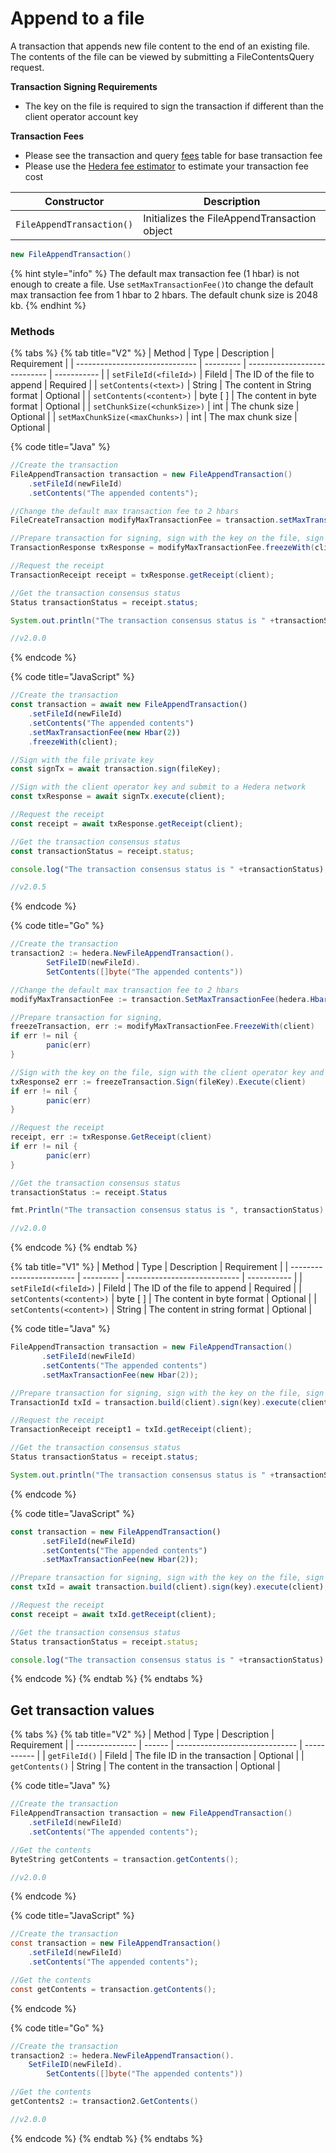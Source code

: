 # Append to a file

A transaction that appends new file content to the end of an existing file. The contents of the file can be viewed by submitting a FileContentsQuery request.

**Transaction Signing Requirements**

* The key on the file is required to sign the transaction if different than the client operator account key

**Transaction Fees**

* Please see the transaction and query [fees](../../../mainnet/fees/#transaction-and-query-fees) table for base transaction fee
* Please use the [Hedera fee estimator](https://hedera.com/fees) to estimate your transaction fee cost

| Constructor               | Description                                  |
| ------------------------- | -------------------------------------------- |
| `FileAppendTransaction()` | Initializes the FileAppendTransaction object |

```java
new FileAppendTransaction()
```

{% hint style="info" %}
The default max transaction fee (1 hbar) is not enough to create a file. Use `setMaxTransactionFee()`to change the default max transaction fee from 1 hbar to 2 hbars. The default chunk size is 2048 kb.&#x20;
{% endhint %}

### Methods

{% tabs %}
{% tab title="V2" %}
| Method                         | Type      | Description                  | Requirement |
| ------------------------------ | --------- | ---------------------------- | ----------- |
| `setFileId(<fileId>)`          | FileId    | The ID of the file to append | Required    |
| `setContents(<text>)`          | String    | The content in String format | Optional    |
| `setContents(<content>)`       | byte \[ ] | The content in byte format   | Optional    |
| `setChunkSize(<chunkSize>)`    | int       | The chunk size               | Optional    |
| `setMaxChunkSize(<maxChunks>)` | int       | The max chunk size           | Optional    |

{% code title="Java" %}
```java
//Create the transaction
FileAppendTransaction transaction = new FileAppendTransaction()
    .setFileId(newFileId)
    .setContents("The appended contents");

//Change the default max transaction fee to 2 hbars
FileCreateTransaction modifyMaxTransactionFee = transaction.setMaxTransactionFee(new Hbar(2)); 

//Prepare transaction for signing, sign with the key on the file, sign with the client operator key and submit to a Hedera network
TransactionResponse txResponse = modifyMaxTransactionFee.freezeWith(client).sign(key).execute(client);

//Request the receipt
TransactionReceipt receipt = txResponse.getReceipt(client);

//Get the transaction consensus status
Status transactionStatus = receipt.status;

System.out.println("The transaction consensus status is " +transactionStatus);

//v2.0.0
```
{% endcode %}

{% code title="JavaScript" %}
```javascript
//Create the transaction
const transaction = await new FileAppendTransaction()
    .setFileId(newFileId)
    .setContents("The appended contents")
    .setMaxTransactionFee(new Hbar(2))
    .freezeWith(client);

//Sign with the file private key
const signTx = await transaction.sign(fileKey);

//Sign with the client operator key and submit to a Hedera network
const txResponse = await signTx.execute(client);

//Request the receipt
const receipt = await txResponse.getReceipt(client);

//Get the transaction consensus status
const transactionStatus = receipt.status;

console.log("The transaction consensus status is " +transactionStatus);

//v2.0.5
```
{% endcode %}

{% code title="Go" %}
```java
//Create the transaction
transaction2 := hedera.NewFileAppendTransaction().
        SetFileID(newFileId).
        SetContents([]byte("The appended contents"))

//Change the default max transaction fee to 2 hbars
modifyMaxTransactionFee := transaction.SetMaxTransactionFee(hedera.HbarFrom(2, hedera.HbarUnits.Hbar))

//Prepare transaction for signing, 
freezeTransaction, err := modifyMaxTransactionFee.FreezeWith(client)
if err != nil {
        panic(err)
}

//Sign with the key on the file, sign with the client operator key and submit to a Hedera network
txResponse2 err := freezeTransaction.Sign(fileKey).Execute(client)
if err != nil {
        panic(err)
}

//Request the receipt
receipt, err := txResponse.GetReceipt(client)
if err != nil {
        panic(err)
}

//Get the transaction consensus status
transactionStatus := receipt.Status

fmt.Println("The transaction consensus status is ", transactionStatus)

//v2.0.0
```
{% endcode %}
{% endtab %}

{% tab title="V1" %}
| Method                   | Type      | Description                  | Requirement |
| ------------------------ | --------- | ---------------------------- | ----------- |
| `setFileId(<fileId>)`    | FileId    | The ID of the file to append | Required    |
| `setContents(<content>)` | byte \[ ] | The content in byte format   | Optional    |
| `setContents(<content>)` | String    | The content in string format | Optional    |

{% code title="Java" %}
```java
FileAppendTransaction transaction = new FileAppendTransaction()
       .setFileId(newFileId)
       .setContents("The appended contents")
       .setMaxTransactionFee(new Hbar(2));

//Prepare transaction for signing, sign with the key on the file, sign with the client operator key and submit to a Hedera network
TransactionId txId = transaction.build(client).sign(key).execute(client);

//Request the receipt
TransactionReceipt receipt1 = txId.getReceipt(client);

//Get the transaction consensus status
Status transactionStatus = receipt.status;

System.out.println("The transaction consensus status is " +transactionStatus)
```
{% endcode %}

{% code title="JavaScript" %}
```javascript
const transaction = new FileAppendTransaction()
       .setFileId(newFileId)
       .setContents("The appended contents")
       .setMaxTransactionFee(new Hbar(2));

//Prepare transaction for signing, sign with the key on the file, sign with the client operator key and submit to a Hedera network
const txId = await transaction.build(client).sign(key).execute(client);

//Request the receipt
const receipt = await txId.getReceipt(client);

//Get the transaction consensus status
Status transactionStatus = receipt.status;

console.log("The transaction consensus status is " +transactionStatus)
```
{% endcode %}
{% endtab %}
{% endtabs %}

## Get transaction values

{% tabs %}
{% tab title="V2" %}
| Method          | Type   | Description                    | Requirement |
| --------------- | ------ | ------------------------------ | ----------- |
| `getFileId()`   | FileId | The file ID in the transaction | Optional    |
| `getContents()` | String | The content in the transaction | Optional    |

{% code title="Java" %}
```java
//Create the transaction
FileAppendTransaction transaction = new FileAppendTransaction()
    .setFileId(newFileId)
    .setContents("The appended contents");

//Get the contents
ByteString getContents = transaction.getContents();

//v2.0.0
```
{% endcode %}

{% code title="JavaScript" %}
```java
//Create the transaction
const transaction = new FileAppendTransaction()
    .setFileId(newFileId)
    .setContents("The appended contents");

//Get the contents
const getContents = transaction.getContents();
```
{% endcode %}

{% code title="Go" %}
```java
//Create the transaction
transaction2 := hedera.NewFileAppendTransaction().
    SetFileID(newFileId).
        SetContents([]byte("The appended contents"))

//Get the contents
getContents2 := transaction2.GetContents()

//v2.0.0
```
{% endcode %}
{% endtab %}
{% endtabs %}
